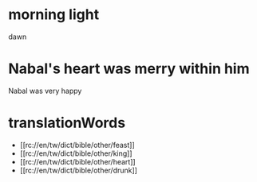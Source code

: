# morning light

dawn

# Nabal's heart was merry within him

Nabal was very happy

# translationWords

* [[rc://en/tw/dict/bible/other/feast]]
* [[rc://en/tw/dict/bible/other/king]]
* [[rc://en/tw/dict/bible/other/heart]]
* [[rc://en/tw/dict/bible/other/drunk]]